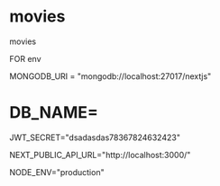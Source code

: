 # movies
movies

FOR env

MONGODB_URI = "mongodb://localhost:27017/nextjs"
# DB_NAME=
JWT_SECRET="dsadasdas78367824632423"

NEXT_PUBLIC_API_URL="http://localhost:3000/"

NODE_ENV="production" 

